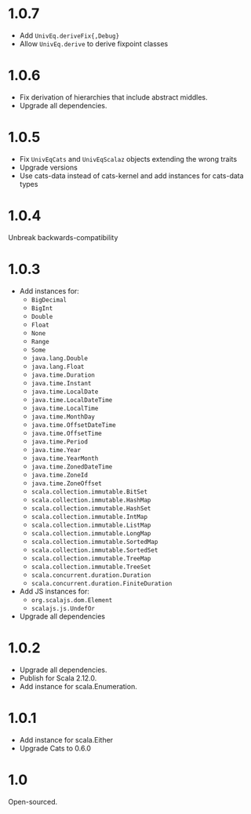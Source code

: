 # 1.0.7

* Add `UnivEq.deriveFix{,Debug}`
* Allow `UnivEq.derive` to derive fixpoint classes

# 1.0.6

* Fix derivation of hierarchies that include abstract middles.
* Upgrade all dependencies.

# 1.0.5

* Fix `UnivEqCats` and `UnivEqScalaz` objects extending the wrong traits
* Upgrade versions
* Use cats-data instead of cats-kernel and add instances for cats-data types

# 1.0.4

Unbreak backwards-compatibility

# 1.0.3

* Add instances for:
  * `BigDecimal`
  * `BigInt`
  * `Double`
  * `Float`
  * `None`
  * `Range`
  * `Some`
  * `java.lang.Double`
  * `java.lang.Float`
  * `java.time.Duration`
  * `java.time.Instant`
  * `java.time.LocalDate`
  * `java.time.LocalDateTime`
  * `java.time.LocalTime`
  * `java.time.MonthDay`
  * `java.time.OffsetDateTime`
  * `java.time.OffsetTime`
  * `java.time.Period`
  * `java.time.Year`
  * `java.time.YearMonth`
  * `java.time.ZonedDateTime`
  * `java.time.ZoneId`
  * `java.time.ZoneOffset`
  * `scala.collection.immutable.BitSet`
  * `scala.collection.immutable.HashMap`
  * `scala.collection.immutable.HashSet`
  * `scala.collection.immutable.IntMap`
  * `scala.collection.immutable.ListMap`
  * `scala.collection.immutable.LongMap`
  * `scala.collection.immutable.SortedMap`
  * `scala.collection.immutable.SortedSet`
  * `scala.collection.immutable.TreeMap`
  * `scala.collection.immutable.TreeSet`
  * `scala.concurrent.duration.Duration`
  * `scala.concurrent.duration.FiniteDuration`
* Add JS instances for:
  * `org.scalajs.dom.Element`
  * `scalajs.js.UndefOr`
* Upgrade all dependencies

# 1.0.2

* Upgrade all dependencies.
* Publish for Scala 2.12.0.
* Add instance for scala.Enumeration.

# 1.0.1

* Add instance for scala.Either
* Upgrade Cats to 0.6.0


# 1.0

Open-sourced.

